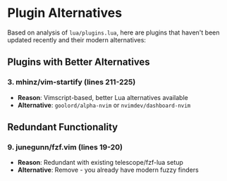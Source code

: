 # Plugin Alternatives

Based on analysis of `lua/plugins.lua`, here are plugins that haven't been updated recently and their modern alternatives:

## Plugins with Better Alternatives

### 3. mhinz/vim-startify (lines 211-225)
- **Reason**: Vimscript-based, better Lua alternatives available
- **Alternative**: `goolord/alpha-nvim` or `nvimdev/dashboard-nvim`


## Redundant Functionality

### 9. junegunn/fzf.vim (lines 19-20)
- **Reason**: Redundant with existing telescope/fzf-lua setup
- **Alternative**: Remove - you already have modern fuzzy finders
